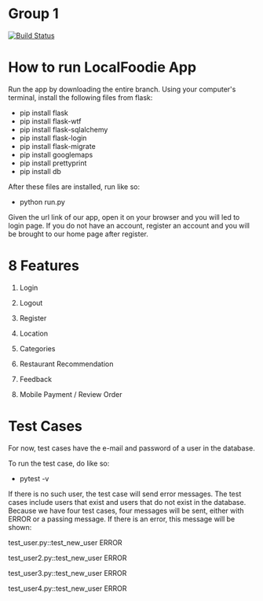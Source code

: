 # Group 1
[![Build Status](https://travis-ci.com/camiashley/group-project.svg?branch=master)](https://travis-ci.com/camiashley/group-project)

# How to run LocalFoodie App
Run the app by downloading the entire branch.
Using your computer's terminal, install the following files from flask:
  - pip install flask
  - pip install flask-wtf
  - pip install flask-sqlalchemy
  - pip install flask-login
  - pip install flask-migrate
  - pip install googlemaps
  - pip install prettyprint
  - pip install db
  
After these files are installed, run like so: 
 - python run.py

Given the url link of our app, open it on your browser and you will led to login page.
If you do not have an account, register an account and you will be brought to our home page after register.

# 8 Features

1. Login

2. Logout 

3. Register

4. Location

5. Categories

6. Restaurant Recommendation

7. Feedback

8. Mobile Payment / Review Order

# Test Cases
For now, test cases have the e-mail and password of a user in the database.

To run the test case, do like so: 
 - pytest -v 

If there is no such user, the test case will send error messages.
The test cases include users that exist and users that do not exist in the database.
Because we have four test cases, four messages will be sent, either with ERROR or a passing message.
If there is an error, this message will be shown: 

  test_user.py::test_new_user ERROR
  
  test_user2.py::test_new_user ERROR
  
  test_user3.py::test_new_user ERROR
  
  test_user4.py::test_new_user ERROR

